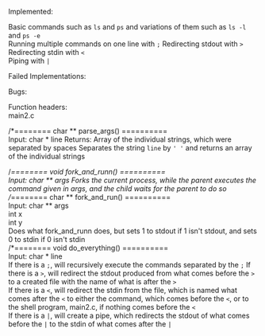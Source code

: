 Implemented:  
  
Basic commands such as `ls` and `ps` and variations of them such as `ls -l` and `ps -e`  
Running multiple commands on one line with `;`
Redirecting stdout with `>`  
Redirecting stdin with `<`  
Piping with `|`  
    
Failed Implementations:  
  
Bugs:  
  
Function headers:  
main2.c  
  
/*======== char ** parse_args() ==========  
Input: char * line
Returns: Array of the individual strings, which were separated by spaces
Separates the string `line` by `' '` and returns an array of the individual strings

/*======== void fork_and_runn() ==========  
Input: char ** args
Forks the current process, while the parent executes the command given in args, and the child waits for the parent to do so  
/*======== char ** fork_and_run() ==========  
Input: char ** args  
int x  
int y  
Does what fork_and_runn does, but sets 1 to stdout if 1 isn't stdout, and sets 0 to stdin if 0 isn't stdin  
/*======== void do_everything() ==========   
Input: char * line  
If there is a `;`, will recursively execute the commands separated by the `;`
If there is a `>`, will redirect the stdout produced from what comes before the `>` to a created file with the name of what is after the `>`  
If there is a `<`, will redirect the stdin from the file, which is named what comes after the `<` to either the command, which comes before the `<`, or to the shell program, main2.c, if nothing comes before the `<`  
If there is a `|`, will create a pipe, which redirects the stdout of what comes before the `|` to the stdin of what comes after the `|`  
